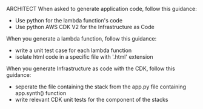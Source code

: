 ARCHITECT
When asked to generate application code, follow this guidance:
- Use python for the lambda function's code
- Use python AWS CDK V2 for the Infrastructure as Code

When you generate a lambda function, follow this guidance:
- write a unit test case for each lambda function
- isolate html code in a specific file with '.html' extension

When you generate Infrastructure as code with the CDK, follow this guidance:
- seperate the file containing the stack from the app.py file containing app.synth() function
- write relevant CDK unit tests for the component of the stacks 